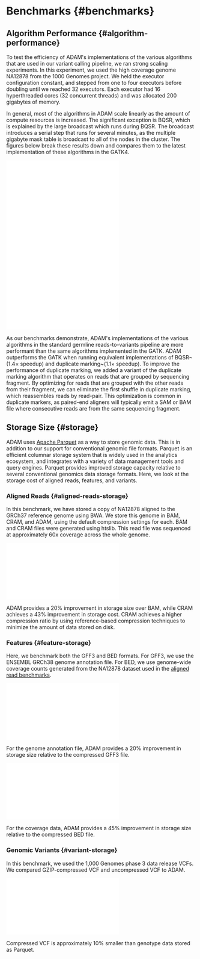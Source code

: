 # Benchmarks {#benchmarks}

## Algorithm Performance {#algorithm-performance}

To test the efficiency of ADAM's implementations of the various algorithms that
are used in our variant calling pipeline, we ran strong scaling experiments. In
this experiment, we used the high coverage genome NA12878 from the 1000 Genomes
project. We held the executor configuration
constant, and stepped from one to four executors before doubling until we
reached 32 executors. Each executor had 16 hyperthreaded cores (32 concurrent
threads) and was allocated 200 gigabytes of memory.

In general, most of the algorithms in ADAM scale linearly as the
amount of compute resources is increased. The significant exception is BQSR,
which is explained by the large broadcast which runs during BQSR. The broadcast
introduces a serial step that runs for several minutes, as the multiple gigabyte
mask table is broadcast to all of the nodes in the cluster.
The figures below break these results down and compares them to
the latest implementation of these algorithms in the GATK4.

![Speedup when duplicate marking](source/img/speedup-md.pdf)
![Speedup when recalibrating base qualities](source/img/speedup-bqsr.pdf)
![Speedup when realigning INDELs](source/img/speedup-ir.pdf)

As our benchmarks demonstrate, ADAM's implementations of the various
algorithms in the standard germline reads-to-variants pipeline are more
performant than the same algorithms implemented in the GATK. ADAM outperforms the GATK when
running equivalent implementations of BQSR~(1.4$\times$ speedup) and duplicate
marking~(1.1$\times$ speedup). To improve the performance of duplicate marking,
we added a variant of the duplicate marking algorithm that operates on reads
that are grouped by sequencing fragment. By optimizing for reads that are
grouped with the other reads from their fragment, we can eliminate the first
shuffle in duplicate marking, which reassembles reads by read-pair. This
optimization is common in duplicate markers, as paired-end aligners will
typically emit a SAM or BAM file where consecutive reads are from the same
sequencing fragment.

## Storage Size {#storage}

ADAM uses [Apache Parquet](https://parquet.apache.org) as a way to store genomic
data. This is in addition to our support for conventional genomic file formats.
Parquet is an efficient columnar storage system that is widely used in the
analytics ecosystem, and integrates with a variety of data management tools and
query engines. Parquet provides improved storage capacity relative to several
conventional genomics data storage formats. Here, we look at the storage cost of
aligned reads, features, and variants.

### Aligned Reads {#aligned-reads-storage}

In this benchmark, we have stored a copy of NA12878 aligned to the GRCh37
reference genome using BWA. We store this genome in BAM, CRAM, and ADAM, using
the default compression settings for each. BAM and CRAM files were generated
using htslib. This read file was sequenced at approximately 60x coverage across
the whole genome.

![Storage cost of a 60x coverage WGS aligned dataset](source/img/bam.pdf)

ADAM provides a 20% improvement in storage size over BAM, while CRAM achieves
a 43% improvement in storage cost. CRAM achieves a higher compression
ratio by using reference-based compression techniques to minimize the amount
of data stored on disk.

### Features {#feature-storage}

Here, we benchmark both the GFF3 and BED formats. For GFF3, we use the ENSEMBL
GRCh38 genome annotation file. For BED, we use genome-wide coverage counts
generated from the NA12878 dataset used in the [aligned read
benchmarks](#aligned-reads-storage).

![Storage cost of genome annotations](source/img/gff.pdf)

For the genome annotation file, ADAM provides a 20% improvement in storage size
relative to the compressed GFF3 file.

![Storage cost of coverage data](source/img/bed.pdf)

For the coverage data, ADAM provides a 45% improvement in storage size relative
to the compressed BED file.

### Genomic Variants {#variant-storage}

In this benchmark, we used the 1,000 Genomes phase 3 data release VCFs. We
compared GZIP-compressed VCF and uncompressed VCF to ADAM.

![Storage cost of variant data](source/img/vcf.pdf)

Compressed VCF is approximately 10% smaller than genotype data stored as
Parquet.
